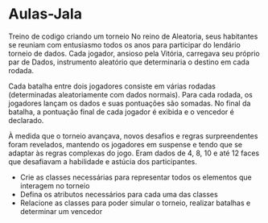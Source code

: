 # Aulas-Jala
Treino de codigo criando um torneio
No reino de Aleatoria, seus habitantes se reuniam com entusiasmo todos os anos para participar do lendário torneio de dados. Cada jogador, ansioso pela Vitória, carregava seu próprio par de Dados, instrumento aleatório que determinaria o destino em cada rodada.

Cada batalha entre dois jogadores consiste em várias rodadas (determinadas aleatoriamente com dados normais). Para cada rodada, os jogadores lançam os dados e suas pontuações são somadas. No final da batalha, a pontuação final de cada jogador é exibida e o vencedor é declarado.

À medida que o torneio avançava, novos desafios e regras surpreendentes foram revelados, mantendo os jogadores em suspense e tendo que se adaptar às regras complexas do jogo. Eram dados de 4, 8, 10 e até 12 faces que desafiavam a habilidade e astúcia dos participantes.

- Crie as classes necessárias para representar todos os elementos que interagem no torneio
- Defina os atributos necessários para cada uma das classes
- Relacione as classes para poder simular o torneio, realizar batalhas e determinar um vencedor
